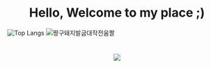 <h1 align="center">Hello, Welcome to my place ;)</h1>

![Top Langs](https://github-readme-stats.vercel.app/api/top-langs/?username=bladnoch&hide=cmake&langs_count=5)
![짱구돼지발굽대작전움짤](https://github.com/bladnoch/bladnoch/assets/112937442/a9cc28d3-77a9-407e-a0ba-bf108b34d8b1)

<h1></h1>
<p align="center">
  <a href="https://skillicons.dev">
    <img src="https://skillicons.dev/icons?i=java,py,dart,flutter,r,c,cpp" />
  </a>
</p>
<!--주석-->
